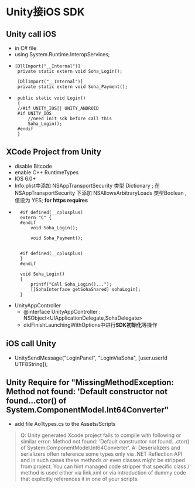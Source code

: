 # Unity接iOS SDK

## Unity call iOS
- in C# file
 - using System.Runtime.InteropServices;
 - ```
   [DllImport("__Internal")]
    private static extern void Soha_Login();

    [DllImport("__Internal")]
    private static extern void Soha_Payment();
   ```   
 - ```
  	public static void Login()
    {
	//#if UNITY_IOS|| UNITY_ANDROID
	#if UNITY_IOS
		//need init sdk before call this
		Soha_Login();
	#endif
    }
    ```

## XCode Project from Unity
- disable Bitcode
- enable C++ RuntimeTypes
- IOS 6.0+
- Info.plist中添加 NSAppTransportSecurity 类型 Dictionary ; 
  在 NSAppTransportSecurity 下添加 NSAllowsArbitraryLoads 类型Boolean ,值设为 YES; 
  **for https requires**
- ```
	#if defined(__cplusplus)
	extern "C" {
	#endif
	    void Soha_Login();
	    
	    void Soha_Payment();
	    
	    
	#if defined(__cplusplus)
	}
	#endif

	void Soha_Login()
	{
	    printf("Call Soha_Login()...");
	    [[SohaInterface getSohaShared] sohaLogin];
	}
  ```
 - UnityAppController
 	- @interface UnityAppController : NSObject<UIApplicationDelegate,SohaDelegate>
 	- didFinishLaunchingWithOptions中进行**SDK初始化**等操作

## iOS call Unity

- UnitySendMessage("LoginPanel", "LoginViaSoha", [user.userId UTF8String]);

## Unity Require for "MissingMethodException: Method not found: 'Default constructor not found...ctor() of System.ComponentModel.Int64Converter"

- add file AoTtypes.cs to the Assets/Scripts   
> Q: Unity generated Xcode project fails to compile with following or similar error: Method not found: 'Default constructor not found...ctor() of System.ComponentModel.Int64Converter'.
A: Deserializers and serializers often reference some types only via .NET Reflection API and in such cases these methods or even classes might be stripped from project. You can hint managed code stripper that specific class / method is used either via link.xml or via introduction of dummy code that explicitly references it in one of your scripts.






